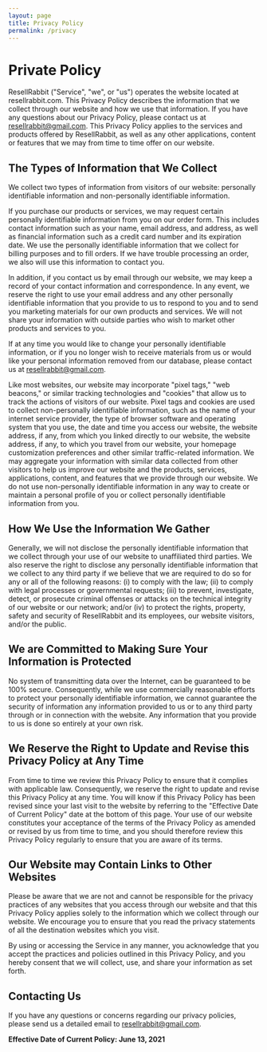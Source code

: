 ```yaml
---
layout: page
title: Privacy Policy
permalink: /privacy
---
```


# Private Policy

ResellRabbit ("Service", "we", or "us") operates the website located at resellrabbit.com. This Privacy Policy describes the information that we collect through our website and how we use that information. If you have any questions about our Privacy Policy, please contact us at resellrabbit@gmail.com. This Privacy Policy applies to the services and products offered by ResellRabbit, as well as any other applications, content or features that we may from time to time offer on our website.

## The Types of Information that We Collect
We collect two types of information from visitors of our website: personally identifiable information and non-personally identifiable information.

If you purchase our products or services, we may request certain personally identifiable information from you on our order form. This includes contact information such as your name, email address, and address, as well as financial information such as a credit card number and its expiration date. We use the personally identifiable information that we collect for billing purposes and to fill orders. If we have trouble processing an order, we also will use this information to contact you.

In addition, if you contact us by email through our website, we may keep a record of your contact information and correspondence. In any event, we reserve the right to use your email address and any other personally identifiable information that you provide to us to respond to you and to send you marketing materials for our own products and services. We will not share your information with outside parties who wish to market other products and services to you.

If at any time you would like to change your personally identifiable information, or if you no longer wish to receive materials from us or would like your personal information removed from our database, please contact us at resellrabbit@gmail.com. 

Like most websites, our website may incorporate "pixel tags," "web beacons," or similar tracking technologies and "cookies" that allow us to track the actions of visitors of our website. Pixel tags and cookies are used to collect non-personally identifiable information, such as the name of your internet service provider, the type of browser software and operating system that you use, the date and time you access our website, the website address, if any, from which you linked directly to our website, the website address, if any, to which you travel from our website, your homepage customization preferences and other similar traffic-related information. We may aggregate your information with similar data collected from other visitors to help us improve our website and the products, services, applications, content, and features that we provide through our website. We do not use non-personally identifiable information in any way to create or maintain a personal profile of you or collect personally identifiable information from you.

## How We Use the Information We Gather
Generally, we will not disclose the personally identifiable information that we collect through your use of our website to unaffiliated third parties. We also reserve the right to disclose any personally identifiable information that we collect to any third party if we believe that we are required to do so for any or all of the following reasons: (i) to comply with the law; (ii) to comply with legal processes or governmental requests; (iii) to prevent, investigate, detect, or prosecute criminal offenses or attacks on the technical integrity of our website or our network; and/or (iv) to protect the rights, property, safety and security of ResellRabbit and its employees, our website visitors, and/or the public.

## We are Committed to Making Sure Your Information is Protected
No system of transmitting data over the Internet, can be guaranteed to be 100% secure. Consequently, while we use commercially reasonable efforts to protect your personally identifiable information, we cannot guarantee the security of information any information provided to us or to any third party through or in connection with the website. Any information that you provide to us is done so entirely at your own risk.

## We Reserve the Right to Update and Revise this Privacy Policy at Any Time
From time to time we review this Privacy Policy to ensure that it complies with applicable law. Consequently, we reserve the right to update and revise this Privacy Policy at any time. You will know if this Privacy Policy has been revised since your last visit to the website by referring to the "Effective Date of Current Policy" date at the bottom of this page. Your use of our website constitutes your acceptance of the terms of the Privacy Policy as amended or revised by us from time to time, and you should therefore review this Privacy Policy regularly to ensure that you are aware of its terms.

## Our Website may Contain Links to Other Websites
Please be aware that we are not and cannot be responsible for the privacy practices of any websites that you access through our website and that this Privacy Policy applies solely to the information which we collect through our website. We encourage you to ensure that you read the privacy statements of all the destination websites which you visit.

By using or accessing the Service in any manner, you acknowledge that you accept the practices and policies outlined in this Privacy Policy, and you hereby consent that we will collect, use, and share your information as set forth.

## Contacting Us
If you have any questions or concerns regarding our privacy policies, please send us a detailed email to resellrabbit@gmail.com.

**Effective Date of Current Policy: June 13, 2021**
